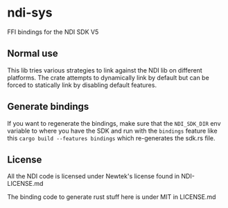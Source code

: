 # ndi-sys

FFI bindings for the NDI SDK V5

## Normal use

This lib tries various strategies to link against the NDI lib on different platforms. The crate attempts to dynamically link by default but can be forced to statically link by disabling default features.

## Generate bindings

If you want to regenerate the bindings, make sure that the `NDI_SDK_DIR` env variable to where you have the SDK and run with the `bindings` feature like this `cargo build --features bindings` which re-generates the sdk.rs file.


## License

All the NDI code is licensed under Newtek's license found in NDI-LICENSE.md

The binding code to generate rust stuff here is under MIT in LICENSE.md
